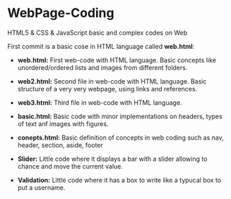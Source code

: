 # WebPage-Coding
HTML5 &amp; CSS &amp; JavaScript basic and complex codes on Web

<!-- https://docs.github.com/en/github/writing-on-github/getting-started-with-writing-and-formatting-on-github/basic-writing-and-formatting-syntax --> 

First commit is a basic cose in HTML language called **web.html**:

- **web.html:** First web-code with HTML language. Basic concepts like unordered/ordered lists and images from different folders.

- **web2.html:** Second file in web-code with HTML language. Basic structure of a very very webpage, using links and references.

- **web3.html:** Third file in web-code with HTML language.

- **basic.html:** Basic code with minor implementations on headers, types of text anf images with figures.
    
- **conepts.html:** Basic definition of concepts in web coding such as nav, header, section, aside, footer

- **Slider:** Little code where it displays a bar with a slider allowing to chance and move the current value.

- **Validation:** Little code where it has a box to write like a typucal box to put a username.

